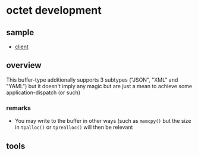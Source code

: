 # octet development

## sample

- [client](./../sample/client/source/octet.cpp)

## overview

This buffer-type additionally supports 3 subtypes ("JSON", "XML" and "YAML") but it doesn't imply any magic but are just a mean to achieve some application-dispatch (or such)

### remarks

- You may write to the buffer in other ways (such as `memcpy()` but the size in `tpalloc()` or `tprealloc()` will then be relevant

## tools

